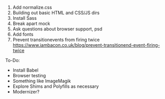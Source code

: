 1. Add normalize.css
2. Building out basic HTML and CSS/JS dirs
3. Install Sass
4. Break apart mock
5. Ask questions about browser support, psd
6. Add fonts
7. Prevent transitionevents from firing twice https://www.iambacon.co.uk/blog/prevent-transitionend-event-firing-twice





To-Do:
* Install Babel
* Browser testing
* Something like ImageMagik
* Explore Shims and Polyfills as necessary
* Modernizer?